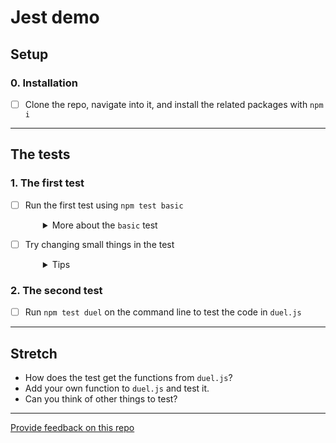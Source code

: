 # Jest demo

## Setup

### 0. Installation
- [ ] Clone the repo, navigate into it, and install the related packages with `npm i`

----

## The tests

### 1. The first test

- [ ] Run the first test using `npm test basic`
  <details style="padding-left: 2em">
    <summary>More about the <code>basic</code> test</summary>

    The test in `basic.test.js` is a wee example for a basic Jest setup.

    Run `npm test basic` on your command line to see it at work. Have a look at the `test` script in `package.json` to see what this command is doing.
  </details>

- [ ] Try changing small things in the test
  <details style="padding-left: 2em">
    <summary>Tips</summary>
  
    Can you work out the difference of when to use `toBeTruthy`, `toBe` and `toEqual`? You can learn about other assertions (also called matchers) in the [Jest documentation](https://facebook.github.io/jest/docs/en/using-matchers.html#content).
</details>

### 2. The second test

- [ ] Run `npm test duel` on the command line to test the code in `duel.js`

---

## Stretch

* How does the test get the functions from `duel.js`?
* Add your own function to `duel.js` and test it.
* Can you think of other things to test?

---
[Provide feedback on this repo](https://docs.google.com/forms/d/e/1FAIpQLSfw4FGdWkLwMLlUaNQ8FtP2CTJdGDUv6Xoxrh19zIrJSkvT4Q/viewform?usp=pp_url&entry.1958421517=jest-demo)
